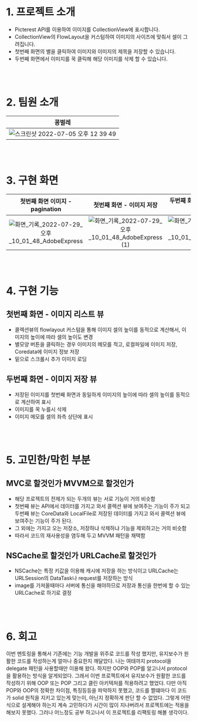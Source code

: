 </br></br>
# 1. 프로젝트 소개
- Picterest API를 이용하여 이미지를 CollectionView에 표시합니다.
- CollectionView의 FlowLayout을 커스텀하여 이미지의 사이즈에 맞춰서 셀이 그려집니다.
- 첫번째 화면의 별을 클릭하여 이미지와 이미지의 제목을 저장할 수 있습니다.
- 두번째 화면에서 이미지를 꾹 클릭해 해당 이미지를 삭제 할 수 있습니다.

</br></br>
# 2. 팀원 소개

| 콩벌레 |
|:---:|
|![스크린샷 2022-07-05 오후 12 39 49](https://user-images.githubusercontent.com/66169740/177245382-ce7471c7-0401-4eb9-97de-1b59bef22d7f.png)|




</br></br>
# 3. 구현 화면

| 첫번째 화면 이미지 - pagination| 첫번째 화면 - 이미지 저장 | 두번째 화면 - 저장 이미지 화면 업데이트 | 두번째 화면 - 이미지 삭제 |
|:---:|:---:|:---:|:---:|
|![화면_기록_2022-07-29_오후_10_01_48_AdobeExpress](https://user-images.githubusercontent.com/58679737/181778000-473ca274-7ba8-45ef-ac1e-97d5d1b465d5.gif)|![화면_기록_2022-07-29_오후_10_01_48_AdobeExpress (1)](https://user-images.githubusercontent.com/58679737/181778116-029a538a-2237-48e9-bc10-eedfae856626.gif)|![화면_기록_2022-07-29_오후_10_01_48_AdobeExpress (2)](https://user-images.githubusercontent.com/58679737/181778146-24ab683d-bb0d-442b-93dc-e66edbb72a65.gif)|![화면_기록_2022-07-29_오후_10_01_48_AdobeExpress (3)](https://user-images.githubusercontent.com/58679737/181778512-e2787186-fc9b-4f8e-bd4c-f5d6beba3ab8.gif) | 




</br></br>
# 4. 구현 기능
## 첫번째 화면 - 이미지 리스트 뷰
- 콜렉션뷰의 flowlayout 커스텀을 통해 이미지 셀의 높이를 동적으로 계산해서, 이미지의 높이에 따라 셀의 높이도 변경
- 별모양 버튼을 클릭하는 경우 이미지의 메모를 적고, 로컬파일에 이미지 저장, Coredata에 이미지 정보 저장
- 밑으로 스크롤시 추가 이미지 로딩

## 두번째 화면 - 이미지 저장 뷰 
- 저장된 이미지를 첫번째 화면과 동일하게 이미지의 높이에 따라 셀의 높이를 동적으로 계산하여 표시
- 이미지를 꾹 누를시 삭제
- 이미지 메모를 셀의 좌측 상단에 표시

</br></br>
# 5. 고민한/막힌 부분

## MVC로 할것인가 MVVM으로 할것인가
- 해당 프로젝트의 전제가 되는 두개의 뷰는 서로 기능이 거의 비슷함
- 첫번째 뷰는 API에서 데이터를 가지고 와서 콜렉션 뷰에 보여주는 기능이 주가 되고 두번째 뷰는 CoreData와 LocalFile로 저장된 데이터를 가지고 와서 콜렉션 뷰에 보여주는 기능이 주가 된다.
- 그 외에는 가지고 오는 저장소, 저장하냐 삭제하냐 기능을 제외하고는 거의 비슷함
- 따라서 코드의 재사용성을 염두해 두고 MVVM 패턴을 채택함

## NSCache로 할것인가 URLCache로 할것인가

- NSCache는 특정 키값을 이용해 캐시에 저장을 하는 방식이고 URLCache는 URLSession의 DataTask나 request를 저장하는 방식
- image를 가져올때마다 서버에 통신을 해야하므로 저장과 통신을 한번에 할 수 있는 URLCache로 하기로 결정

<br><br>

# 6. 회고
이번 멘토링을 통해서 기존에는 기능 개발을 위주로 코드를 작성 했지만, 유지보수가 원활한 코드를 작성하는게 얼마나 중요한지 깨달았다. 나는 여태까지 protocol을 delegate 패턴을 사용할때만 이용해 왔다. 하지만 OOP와 POP를 알고나서 protocol을 활용하는 방식을 알게되었다. 그래서 이번 프로젝트에서 유지보수가 원활한 코드를 작성하기 위해 OOP 또는 POP 그리고 클린 아키텍처를 적용하려고 했었다. 다만 아직 POP와 OOP의 정확한 차이점, 특징등등을 파악하지 못했고, 코드를 짤떄마다 이 코드가 solid 원칙을 지키고 있는게 맞는이, 아닌지 정확하게 판단 할 수 없었다. 그렇게 어떤식으로 설계해야 하는지 계속 고민하다가 시간이 많이 지나버려서 프로젝트에는 적용을 해보지 못했다. 그러나 어느정도 공부 하고나서 이 프로젝트를 리팩토링 해볼 생각이다.
